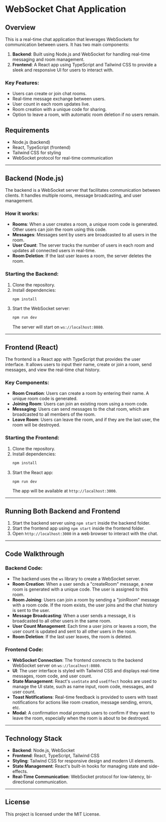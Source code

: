 # WebSocket Chat Application

## Overview

This is a real-time chat application that leverages WebSockets for communication between users. It has two main components:

1. **Backend**: Built using Node.js and WebSocket for handling real-time messaging and room management.
2. **Frontend**: A React app using TypeScript and Tailwind CSS to provide a sleek and responsive UI for users to interact with.

### Key Features:
- Users can create or join chat rooms.
- Real-time message exchange between users.
- User count in each room updates live.
- Room creation with a unique code for sharing.
- Option to leave a room, with automatic room deletion if no users remain.

## Requirements

- Node.js (backend)
- React, TypeScript (frontend)
- Tailwind CSS for styling
- WebSocket protocol for real-time communication

---

## Backend (Node.js)

The backend is a WebSocket server that facilitates communication between clients. It handles multiple rooms, message broadcasting, and user management.

### How it works:
- **Rooms**: When a user creates a room, a unique room code is generated. Other users can join the room using this code.
- **Messages**: Messages sent by users are broadcasted to all users in the room.
- **User Count**: The server tracks the number of users in each room and updates all connected users in real-time.
- **Room Deletion**: If the last user leaves a room, the server deletes the room.

### Starting the Backend:
1. Clone the repository.
2. Install dependencies:
   ```bash
   npm install
   ```
3. Start the WebSocket server:
   ```bash
   npm run dev
   ```
   The server will start on `ws://localhost:8080`.

---

## Frontend (React)

The frontend is a React app with TypeScript that provides the user interface. It allows users to input their name, create or join a room, send messages, and view the real-time chat history.

### Key Components:
- **Room Creation**: Users can create a room by entering their name. A unique room code is generated.
- **Joining Room**: Users can join an existing room using a room code.
- **Messaging**: Users can send messages to the chat room, which are broadcasted to all members of the room.
- **Leave Room**: Users can leave the room, and if they are the last user, the room will be destroyed.

### Starting the Frontend:
1. Clone the repository.
2. Install dependencies:
   ```bash
   npm install
   ```
3. Start the React app:
   ```bash
   npm run dev
   ```
   The app will be available at `http://localhost:3000`.

---

## Running Both Backend and Frontend

1. Start the backend server using `npm start` inside the backend folder.
2. Start the frontend app using `npm start` inside the frontend folder.
3. Open `http://localhost:3000` in a web browser to interact with the chat.

---

## Code Walkthrough

### Backend Code:
- The backend uses the `ws` library to create a WebSocket server.
- **Room Creation**: When a user sends a "createRoom" message, a new room is generated with a unique code. The user is assigned to this room.
- **Room Joining**: Users can join a room by sending a "joinRoom" message with a room code. If the room exists, the user joins and the chat history is sent to the user.
- **Message Broadcasting**: When a user sends a message, it is broadcasted to all other users in the same room.
- **User Count Management**: Each time a user joins or leaves a room, the user count is updated and sent to all other users in the room.
- **Room Deletion**: If the last user leaves, the room is deleted.

### Frontend Code:
- **WebSocket Connection**: The frontend connects to the backend WebSocket server on `ws://localhost:8080`.
- **UI**: The user interface is styled with Tailwind CSS and displays real-time messages, room code, and user count.
- **State Management**: React's `useState` and `useEffect` hooks are used to manage the UI state, such as name input, room code, messages, and user count.
- **Toast Notifications**: Real-time feedback is provided to users with toast notifications for actions like room creation, message sending, errors, etc.
- **Modal**: A confirmation modal prompts users to confirm if they want to leave the room, especially when the room is about to be destroyed.

---

## Technology Stack
- **Backend**: Node.js, WebSocket
- **Frontend**: React, TypeScript, Tailwind CSS
- **Styling**: Tailwind CSS for responsive design and modern UI elements.
- **State Management**: React's built-in hooks for managing state and side-effects.
- **Real-Time Communication**: WebSocket protocol for low-latency, bi-directional communication.

---

## License

This project is licensed under the MIT License.
